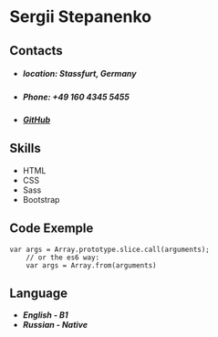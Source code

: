 # Sergii Stepanenko
## Contacts
- ##### location: Stassfurt, Germany
- ##### Phone: +49 160 4345 5455
- ##### [GitHub](https://github.com/sstepanenkoff)
## Skills
- HTML
- CSS
- Sass
- Bootstrap
## Code Exemple 
```
var args = Array.prototype.slice.call(arguments);
    // or the es6 way:
    var args = Array.from(arguments)

```
## Language
- _**English - B1**_
- _**Russian - Native**_
